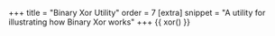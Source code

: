 +++
title = "Binary Xor Utility"
order = 7
[extra]
snippet = "A utility for illustrating how Binary Xor works"
+++
{{ xor() }}